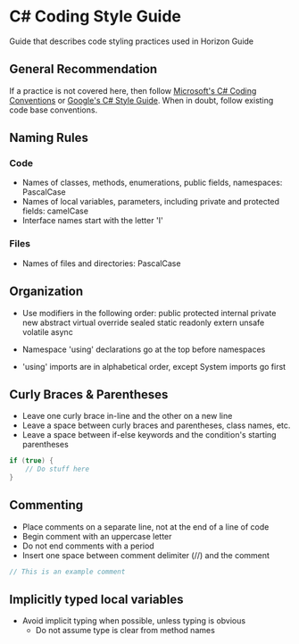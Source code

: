 # C# Coding Style Guide

Guide that describes code styling practices used in Horizon Guide

## General Recommendation

If a practice is not covered here, then follow [Microsoft's C# Coding Conventions](https://docs.microsoft.com/en-us/dotnet/csharp/fundamentals/coding-style/coding-conventions) or [Google's C# Style Guide](https://google.github.io/styleguide/csharp-style.html). When in doubt, follow existing code base conventions.

## Naming Rules

### Code

- Names of classes, methods, enumerations, public fields, namespaces: PascalCase
- Names of local variables, parameters, including private and protected fields: camelCase
- Interface names start with the letter 'I'

### Files

- Names of files and directories: PascalCase

## Organization

- Use modifiers in the following order: public protected internal private new abstract virtual override sealed static readonly extern unsafe volatile async

- Namespace 'using' declarations go at the top before namespaces

- 'using' imports are in alphabetical order, except System imports go first

## Curly Braces & Parentheses

- Leave one curly brace in-line and the other on a new line
- Leave a space between curly braces and parentheses, class names, etc.
- Leave a space between if-else keywords and the condition's starting parentheses

```c#
if (true) {
    // Do stuff here
}
```

## Commenting

- Place comments on a separate line, not at the end of a line of code
- Begin comment with an uppercase letter
- Do not end comments with a period
- Insert one space between comment delimiter (//) and the comment

```c#
// This is an example comment
```

## Implicitly typed local variables

- Avoid implicit typing when possible, unless typing is obvious
  - Do not assume type is clear from method names
